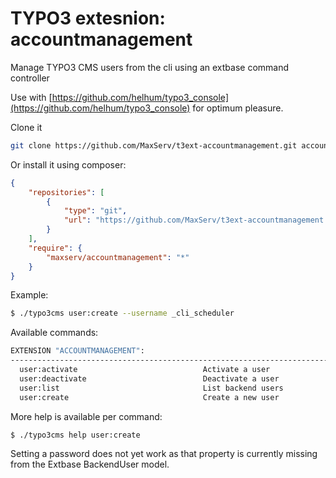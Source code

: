 # TYPO3 extesnion: accountmanagement
Manage TYPO3 CMS users from the cli using an extbase command controller

Use with [https://github.com/helhum/typo3_console](https://github.com/helhum/typo3_console) for optimum pleasure.

Clone it
```bash
git clone https://github.com/MaxServ/t3ext-accountmanagement.git accountmanagement
```

Or install it using composer:
```json
{
    "repositories": [
        {
            "type": "git",
            "url": "https://github.com/MaxServ/t3ext-accountmanagement.git"
        }
    ],
    "require": {
        "maxserv/accountmanagement": "*"
    }
}
```

Example:
```bash
$ ./typo3cms user:create --username _cli_scheduler
```

Available commands:

```bash
EXTENSION "ACCOUNTMANAGEMENT":
-------------------------------------------------------------------------------
  user:activate                            Activate a user
  user:deactivate                          Deactivate a user
  user:list                                List backend users
  user:create                              Create a new user
```

More help is available per command:
```bash
$ ./typo3cms help user:create
```

Setting a password does not yet work as that property is currently missing from the Extbase BackendUser model.